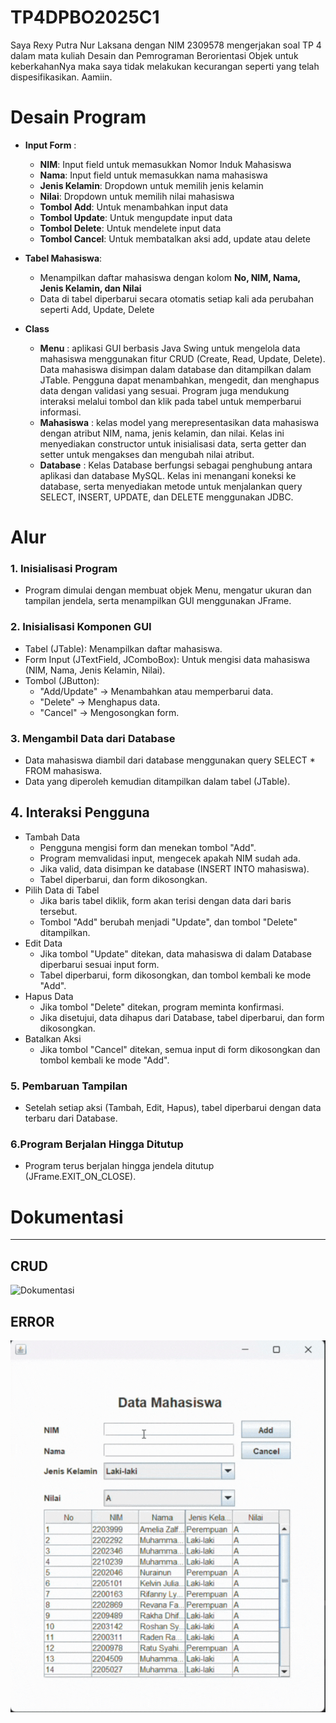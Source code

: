 # TP4DPBO2025C1

Saya Rexy Putra Nur Laksana dengan NIM 2309578 mengerjakan soal TP 4 dalam mata kuliah Desain dan Pemrograman Berorientasi Objek untuk keberkahanNya maka saya tidak melakukan kecurangan seperti yang telah dispesifikasikan. Aamiin.

# Desain Program
- **Input Form** :
  - **NIM**: Input field untuk memasukkan Nomor Induk Mahasiswa  
  - **Nama**: Input field untuk memasukkan nama mahasiswa  
  - **Jenis Kelamin**: Dropdown untuk memilih jenis kelamin  
  - **Nilai**: Dropdown untuk memilih nilai mahasiswa
  - **Tombol Add**: Untuk menambahkan input data  
  - **Tombol Update**: Untuk mengupdate input data  
  - **Tombol Delete**: Untuk mendelete input data  
  - **Tombol Cancel**: Untuk membatalkan aksi add, update atau delete  

- **Tabel Mahasiswa**:  
  - Menampilkan daftar mahasiswa dengan kolom **No, NIM, Nama, Jenis Kelamin, dan Nilai**  
  - Data di tabel diperbarui secara otomatis setiap kali ada perubahan seperti Add, Update, Delete

- **Class**
  - **Menu** : aplikasi GUI berbasis Java Swing untuk mengelola data mahasiswa menggunakan fitur CRUD (Create, Read, Update, Delete). Data mahasiswa disimpan dalam database dan ditampilkan dalam JTable. Pengguna dapat menambahkan, mengedit, dan menghapus data dengan validasi yang sesuai. Program juga mendukung interaksi melalui tombol dan klik pada tabel untuk memperbarui informasi. 
  - **Mahasiswa** :  kelas model yang merepresentasikan data mahasiswa dengan atribut NIM, nama, jenis kelamin, dan nilai. Kelas ini menyediakan constructor untuk inisialisasi data, serta getter dan setter untuk mengakses dan mengubah nilai atribut.
  - **Database** : Kelas Database berfungsi sebagai penghubung antara aplikasi dan database MySQL. Kelas ini menangani koneksi ke database, serta menyediakan metode untuk menjalankan query SELECT, INSERT, UPDATE, dan DELETE menggunakan JDBC.

# Alur
### 1. **Inisialisasi Program**

- Program dimulai dengan membuat objek Menu, mengatur ukuran dan tampilan jendela, serta menampilkan GUI menggunakan JFrame.

### 2. **Inisialisasi Komponen GUI**

- Tabel (JTable): Menampilkan daftar mahasiswa.
- Form Input (JTextField, JComboBox): Untuk mengisi data mahasiswa (NIM, Nama, Jenis Kelamin, Nilai).
- Tombol (JButton):
  - "Add/Update" → Menambahkan atau memperbarui data.
  - "Delete" → Menghapus data.
  - "Cancel" → Mengosongkan form.

### 3. **Mengambil Data dari Database**

- Data mahasiswa diambil dari database menggunakan query SELECT * FROM mahasiswa.
- Data yang diperoleh kemudian ditampilkan dalam tabel (JTable).

## 4. **Interaksi Pengguna**

- Tambah Data
  - Pengguna mengisi form dan menekan tombol "Add".
  - Program memvalidasi input, mengecek apakah NIM sudah ada.
  - Jika valid, data disimpan ke database (INSERT INTO mahasiswa).
  - Tabel diperbarui, dan form dikosongkan.
- Pilih Data di Tabel
  - Jika baris tabel diklik, form akan terisi dengan data dari baris tersebut.
  - Tombol "Add" berubah menjadi "Update", dan tombol "Delete" ditampilkan.
- Edit Data
  - Jika tombol "Update" ditekan, data mahasiswa di dalam Database diperbarui sesuai input form.
  - Tabel diperbarui, form dikosongkan, dan tombol kembali ke mode "Add".
- Hapus Data
  - Jika tombol "Delete" ditekan, program meminta konfirmasi.
  - Jika disetujui, data dihapus dari Database, tabel diperbarui, dan form dikosongkan.
- Batalkan Aksi
  - Jika tombol "Cancel" ditekan, semua input di form dikosongkan dan tombol kembali ke mode "Add".

### 5. **Pembaruan Tampilan**

- Setelah setiap aksi (Tambah, Edit, Hapus), tabel diperbarui dengan data terbaru dari Database.

### 6.**Program Berjalan Hingga Ditutup**

- Program terus berjalan hingga jendela ditutup (JFrame.EXIT_ON_CLOSE).

# Dokumentasi
---

## CRUD
![Dokumentasi](Screenshot/CRUD.gif)

## ERROR
![Dokumentasi](Screenshot/ERROR.gif)
